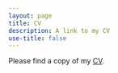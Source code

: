 ```yaml
---
layout: page
title: CV
description: A link to my CV
use-title: false
---
```


<p>Please find a copy of my <a href="http://jeonghyunkim.com/Kim_CV_2023.pdf" target="_blank">CV</a>.</p>
<object data="https://jeonghyunkim.com/Kim_CV_2023.pdf" type="application/pdf" width="700px" height="700px">
    <embed src="https://jeonghyunkim.com/Kim_CV_2023.pdf">
    </embed>
</object>
